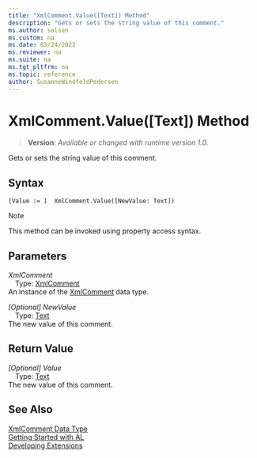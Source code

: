```yaml
---
title: "XmlComment.Value([Text]) Method"
description: "Gets or sets the string value of this comment."
ms.author: solsen
ms.custom: na
ms.date: 03/24/2022
ms.reviewer: na
ms.suite: na
ms.tgt_pltfrm: na
ms.topic: reference
author: SusanneWindfeldPedersen
---
```

[//]: # (START>DO_NOT_EDIT)
[//]: # (IMPORTANT:Do not edit any of the content between here and the END>DO_NOT_EDIT.)
[//]: # (Any modifications should be made in the .xml files in the ModernDev repo.)
# XmlComment.Value([Text]) Method
> **Version**: _Available or changed with runtime version 1.0._

Gets or sets the string value of this comment.


## Syntax
```AL
[Value := ]  XmlComment.Value([NewValue: Text])
```
> [!NOTE]
> This method can be invoked using property access syntax.
## Parameters
*XmlComment*  
&emsp;Type: [XmlComment](xmlcomment-data-type.md)  
An instance of the [XmlComment](xmlcomment-data-type.md) data type.  

*[Optional] NewValue*  
&emsp;Type: [Text](../text/text-data-type.md)  
The new value of this comment.  


## Return Value
*[Optional] Value*  
&emsp;Type: [Text](../text/text-data-type.md)  
The new value of this comment.


[//]: # (IMPORTANT: END>DO_NOT_EDIT)
## See Also
[XmlComment Data Type](xmlcomment-data-type.md)  
[Getting Started with AL](../../devenv-get-started.md)  
[Developing Extensions](../../devenv-dev-overview.md)